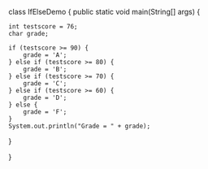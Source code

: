 

class IfElseDemo { public static void main(String[] args) {

    int testscore = 76;
    char grade;

    if (testscore >= 90) {
        grade = 'A';
    } else if (testscore >= 80) {
        grade = 'B';
    } else if (testscore >= 70) {
        grade = 'C';
    } else if (testscore >= 60) {
        grade = 'D';
    } else {
        grade = 'F';
    }
    System.out.println("Grade = " + grade);
}

}

